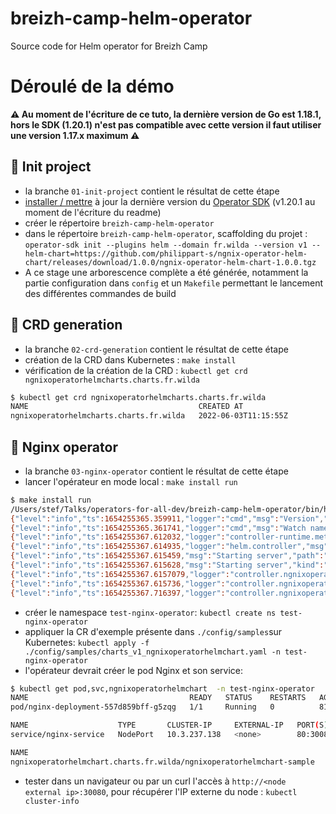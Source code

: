 # breizh-camp-helm-operator
Source code for Helm operator for Breizh Camp

# Déroulé de la démo

**⚠️ Au moment de l'écriture de ce tuto, la dernière version de Go est 1.18.1, hors le SDK (1.20.1) n'est pas compatible avec cette version il faut utiliser une version 1.17.x maximum ⚠️**

## 🎉 Init project
 - la branche `01-init-project` contient le résultat de cette étape
 - [installer / mettre](https://sdk.operatorframework.io/docs/installation/) à jour la dernière version du [Operator SDK](https://sdk.operatorframework.io/) (v1.20.1 au moment de l'écriture du readme)
 - créer le répertoire `breizh-camp-helm-operator`
 - dans le répertoire `breizh-camp-helm-operator`, scaffolding du projet : `operator-sdk init --plugins helm --domain fr.wilda --version v1 --helm-chart=https://github.com/philippart-s/ngnix-operator-helm-chart/releases/download/1.0.0/ngnix-operator-helm-chart-1.0.0.tgz`
 - A ce stage une arborescence complète a été générée, notamment la partie configuration dans `config` et un `Makefile` permettant le lancement des différentes commandes de build

## 📄 CRD generation
 - la branche `02-crd-generation` contient le résultat de cette étape
 - création de la CRD dans Kubernetes : `make install`
 - vérification de la création de la CRD : `kubectl get crd ngnixoperatorhelmcharts.charts.fr.wilda`
```bash
$ kubectl get crd ngnixoperatorhelmcharts.charts.fr.wilda
NAME                                      CREATED AT
ngnixoperatorhelmcharts.charts.fr.wilda   2022-06-03T11:15:55Z
```

## 🤖 Nginx operator
 - la branche `03-nginx-operator` contient le résultat de cette étape
 - lancer l'opérateur en mode local : `make install run`
```bash
$ make install run
/Users/stef/Talks/operators-for-all-dev/breizh-camp-helm-operator/bin/helm-operator run
{"level":"info","ts":1654255365.359911,"logger":"cmd","msg":"Version","Go Version":"go1.17.10","GOOS":"darwin","GOARCH":"arm64","helm-operator":"v1.20.1","commit":"181212ef5575492ca093592333b88d09ec582172"}
{"level":"info","ts":1654255365.361741,"logger":"cmd","msg":"Watch namespaces not configured by environment variable WATCH_NAMESPACE or file. Watching all namespaces.","Namespace":""}
{"level":"info","ts":1654255367.612032,"logger":"controller-runtime.metrics","msg":"Metrics server is starting to listen","addr":":8080"}
{"level":"info","ts":1654255367.614935,"logger":"helm.controller","msg":"Watching resource","apiVersion":"charts.fr.wilda/v1","kind":"NgnixOperatorHelmChart","namespace":"","reconcilePeriod":"1m0s"}
{"level":"info","ts":1654255367.615459,"msg":"Starting server","path":"/metrics","kind":"metrics","addr":"[::]:8080"}
{"level":"info","ts":1654255367.615628,"msg":"Starting server","kind":"health probe","addr":"[::]:8081"}
{"level":"info","ts":1654255367.6157079,"logger":"controller.ngnixoperatorhelmchart-controller","msg":"Starting EventSource","source":"kind source: *unstructured.Unstructured"}
{"level":"info","ts":1654255367.615736,"logger":"controller.ngnixoperatorhelmchart-controller","msg":"Starting Controller"}
{"level":"info","ts":1654255367.716397,"logger":"controller.ngnixoperatorhelmchart-controller","msg":"Starting workers","worker count":8}
```
 - créer le namespace `test-nginx-operator`: `kubectl create ns test-nginx-operator`
 - appliquer la CR d'exemple présente dans `./config/samples`sur Kubernetes: `kubectl apply -f ./config/samples/charts_v1_ngnixoperatorhelmchart.yaml -n test-nginx-operator`
 - l'opérateur devrait créer le pod Nginx et son service:
```bash
$ kubectl get pod,svc,ngnixoperatorhelmchart  -n test-nginx-operator
NAME                                    READY   STATUS    RESTARTS   AGE
pod/nginx-deployment-557d859bff-g5zqg   1/1     Running   0          81s

NAME                    TYPE       CLUSTER-IP     EXTERNAL-IP   PORT(S)        AGE
service/nginx-service   NodePort   10.3.237.138   <none>        80:30080/TCP   83s

NAME                                                                   AGE
ngnixoperatorhelmchart.charts.fr.wilda/ngnixoperatorhelmchart-sample   2m16s
```
 - tester dans un navigateur ou par un curl l'accès à `http://<node external ip>:30080`, pour récupérer l'IP externe du node : `kubectl cluster-info`
